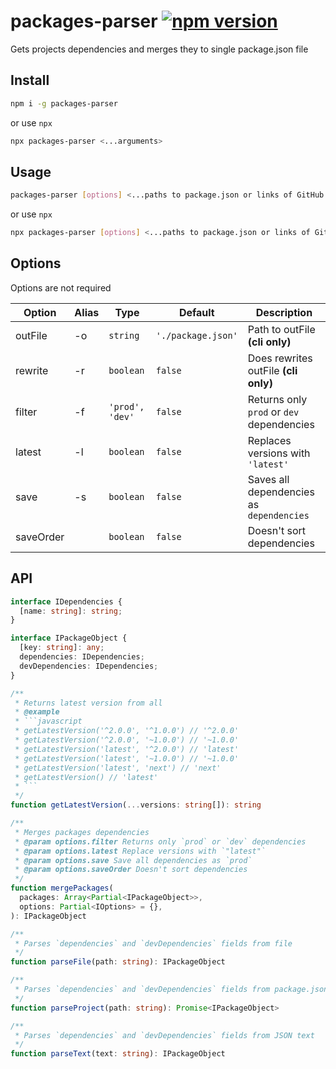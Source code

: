 # packages-parser [![npm version](https://badge.fury.io/js/packages-parser.svg)](http://badge.fury.io/js/packages-parser)

Gets projects dependencies and merges they to single package.json file

## Install
```bash
npm i -g packages-parser
```
or use `npx`
```bash
npx packages-parser <...arguments>
```

## Usage
```bash
packages-parser [options] <...paths to package.json or links of GitHub project>
```
or use `npx`
```bash
npx packages-parser [options] <...paths to package.json or links of GitHub project>
```

## Options
Options are not required

| Option    | Alias | Type            | Default            | Description                               |
| --------- | ----- | --------------- | ------------------ | ----------------------------------------- |
| outFile   | -o    | `string`        | `'./package.json'` | Path to outFile  __(cli only)__           |
| rewrite   | -r    | `boolean`       | `false`            | Does rewrites outFile __(cli only)__      |
| filter    | -f    | `'prod', 'dev'` | `false`            | Returns only `prod` or `dev` dependencies |
| latest    | -l    | `boolean`       | `false`            | Replaces versions with `'latest'`         |
| save      | -s    | `boolean`       | `false`            | Saves all dependencies as `dependencies`  |
| saveOrder |       | `boolean`       | `false`            | Doesn't sort dependencies                 |

## API
```ts
interface IDependencies {
  [name: string]: string;
}

interface IPackageObject {
  [key: string]: any;
  dependencies: IDependencies;
  devDependencies: IDependencies;
}

/**
 * Returns latest version from all
 * @example
 * ```javascript
 * getLatestVersion('^2.0.0', '^1.0.0') // '^2.0.0'
 * getLatestVersion('^2.0.0', '~1.0.0') // '~1.0.0'
 * getLatestVersion('latest', '^2.0.0') // 'latest'
 * getLatestVersion('latest', '~1.0.0') // '~1.0.0'
 * getLatestVersion('latest', 'next') // 'next'
 * getLatestVersion() // 'latest'
 * ```
 */
function getLatestVersion(...versions: string[]): string

/**
 * Merges packages dependencies
 * @param options.filter Returns only `prod` or `dev` dependencies
 * @param options.latest Replace versions with `"latest"`
 * @param options.save Save all dependencies as `prod`
 * @param options.saveOrder Doesn't sort dependencies
 */
function mergePackages(
  packages: Array<Partial<IPackageObject>>,
  options: Partial<IOptions> = {},
): IPackageObject

/**
 * Parses `dependencies` and `devDependencies` fields from file
 */
function parseFile(path: string): IPackageObject

/**
 * Parses `dependencies` and `devDependencies` fields from package.json of GitHub project.
 */
function parseProject(path: string): Promise<IPackageObject>

/**
 * Parses `dependencies` and `devDependencies` fields from JSON text
 */
function parseText(text: string): IPackageObject
```
